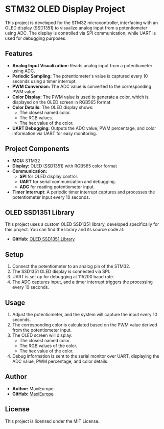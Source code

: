 # STM32 OLED Display Project

This project is developed for the STM32 microcontroller, interfacing with an OLED display (SSD1351) to visualize analog input from a potentiometer using ADC. The display is controlled via SPI communication, while UART is used for debugging purposes.

## Features

- **Analog Input Visualization:** Reads analog input from a potentiometer using ADC.
- **Periodic Sampling:** The potentiometer's value is captured every 10 seconds using a timer interrupt.
- **PWM Conversion:** The ADC value is converted to the corresponding PWM value.
- **Color Display:** The PWM value is used to generate a color, which is displayed on the OLED screen in RGB565 format.
- **Color Details:** The OLED display shows:
  - The closest named color.
  - The RGB values.
  - The hex value of the color.
- **UART Debugging:** Outputs the ADC value, PWM percentage, and color information via UART for easy monitoring.

## Project Components

- **MCU:** STM32
- **Display:** OLED (SSD1351) with RGB565 color format
- **Communication:**
  - **SPI** for OLED display control.
  - **UART** for serial communication and debugging.
  - **ADC** for reading potentiometer input.
- **Timer Interrupt:** A periodic timer interrupt captures and processes the potentiometer input every 10 seconds.

## OLED SSD1351 Library

This project uses a custom OLED SSD1351 library, developed specifically for this project. You can find the library and its source code at:

- **GitHub:** [OLED SSD1351 Library](https://github.com/MaxiEurope/OLED-SSD1351)

## Setup

1. Connect the potentiometer to an analog pin of the STM32.
2. The SSD1351 OLED display is connected via SPI.
3. UART is set up for debugging at 115200 baud rate.
4. The ADC captures input, and a timer interrupt triggers the processing every 10 seconds.

## Usage

1. Adjust the potentiometer, and the system will capture the input every 10 seconds.
2. The corresponding color is calculated based on the PWM value derived from the potentiometer input.
3. The OLED screen will display:
   - The closest named color.
   - The RGB values of the color.
   - The hex value of the color.
4. Debug information is sent to the serial monitor over UART, displaying the ADC value, PWM percentage, and color details.

## Author

- **Author:** MaxiEurope
- **GitHub:** [MaxiEurope](https://github.com/MaxiEurope)

## License

This project is licensed under the MIT License.

